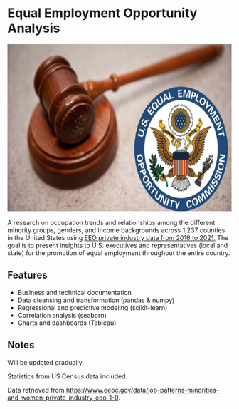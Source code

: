 # Equal Employment Opportunity Analysis

<img src="eeoc_logo.png" width="650" height="375" />

A research on occupation trends and relationships among the different minority groups, genders, and income backgrounds across 1,237 counties 
in the United States using [EEO private industry data from 2016 to 2021.](https://www.eeoc.gov/data/job-patterns-minorities-and-women-private-industry-eeo-1-0)
The goal is to present insights to U.S. executives and representatives (local and state) for the promotion of equal employment throughout the entire country. 

## Features

- Business and technical documentation
- Data cleansing and transformation (pandas & numpy)
- Regressional and predictive modeling (scikit-learn)
- Correlation analysis (seaborn)
- Charts and dashboards (Tableau)

## Notes
Will be updated gradually.

Statistics from US Census data included.

Data retrieved from https://www.eeoc.gov/data/job-patterns-minorities-and-women-private-industry-eeo-1-0.
